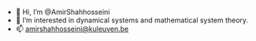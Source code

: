 - 👋 Hi, I’m @AmirShahhosseini
- 👀 I’m interested in dynamical systems and mathematical system theory.
- 📫 amirshahhosseini@kuleuven.be

<!---
AmirShahhosseini/AmirShahhosseini is a ✨ special ✨ repository because its `README.md` (this file) appears on your GitHub profile.
You can click the Preview link to take a look at your changes.
--->
